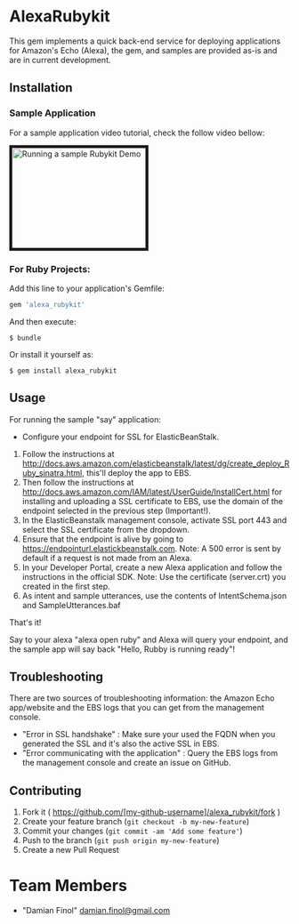 # AlexaRubykit

This gem implements a quick back-end service for deploying applications for Amazon's Echo (Alexa), the gem,
and samples are provided as-is and are in current development.

## Installation

### Sample Application

For a sample application video tutorial, check the follow video bellow:

<a href="http://www.youtube.com/watch?feature=player_embedded&v=PwZf506UKHo" target="_blank"><img src="http://img.youtube.com/vi/PwZf506UKHo/0.jpg" 
alt="Running a sample Rubykit Demo" width="240" height="180" border="5" /></a>

### For Ruby Projects:

Add this line to your application's Gemfile:

```ruby
gem 'alexa_rubykit'
```

And then execute:

    $ bundle

Or install it yourself as:

    $ gem install alexa_rubykit

## Usage

For running the sample "say" application:
* Configure your endpoint for SSL for ElasticBeanStalk.

1. Follow the instructions at http://docs.aws.amazon.com/elasticbeanstalk/latest/dg/create_deploy_Ruby_sinatra.html, this'll deploy the app to EBS.
2. Then follow the instructions at http://docs.aws.amazon.com/IAM/latest/UserGuide/InstallCert.html for installing and
uploading a SSL certificate to EBS, use the domain of the endpoint selected in the previous step (Important!).
3. In the ElasticBeanstalk management console, activate SSL port 443 and select the SSL certificate from the dropdown.
4. Ensure that the endpoint is alive by going to https://endpointurl.elastickbeanstalk.com.
Note: A 500 error is sent by default if a request is not made from an Alexa.
5.  In your Developer Portal, create a new Alexa application and follow the instructions in the official SDK.
Note: Use the certificate (server.crt) you created in the first step.
6. As intent and sample utterances, use the contents of IntentSchema.json and SampleUtterances.baf

That's it!

Say to your alexa "alexa open ruby" and Alexa will query your endpoint, and the sample app will say back "Hello, Rubby is running ready"!

## Troubleshooting

There are two sources of troubleshooting information: the Amazon Echo app/website and the EBS logs that you can get from
the management console.
- "Error in SSL handshake" : Make sure your used the FQDN when you generated the SSL and it's also the active SSL in EBS.
- "Error communicating with the application" : Query the EBS logs from the management console and create an issue on GitHub.

## Contributing

1. Fork it ( https://github.com/[my-github-username]/alexa_rubykit/fork )
2. Create your feature branch (`git checkout -b my-new-feature`)
3. Commit your changes (`git commit -am 'Add some feature'`)
4. Push to the branch (`git push origin my-new-feature`)
5. Create a new Pull Request

# <a name="team-members"></a>Team Members
* "Damian Finol" <damian.finol@gmail.com>
